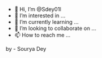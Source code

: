 - 👋 Hi, I’m @Sdey01l
- 👀 I’m interested in ...
- 🌱 I’m currently learning ...
- 💞️ I’m looking to collaborate on ...
- 📫 How to reach me ...

<!---
Sdey01l/Sdey01l is a ✨ special ✨ repository because its `README.md` (this file) appears on your GitHub profile.
You can click the Preview link to take a look at your changes.
--->
by - Sourya Dey
